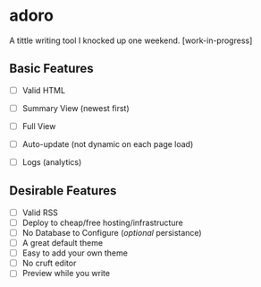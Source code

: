 adoro
=====

A tittle writing tool I knocked up one weekend. [work-in-progress]


## Basic Features

- [ ] Valid HTML
- [ ] Summary View (newest first)
- [ ] Full View
- [ ] Auto-update (not dynamic on each page load)
- [ ] Logs (analytics)



## Desirable Features

- [ ] Valid RSS
- [ ] Deploy to cheap/free hosting/infrastructure
- [ ] No Database to Configure (*optional* persistance)
- [ ] A great default theme
- [ ] Easy to add your own theme
- [ ] No cruft editor
- [ ] Preview while you write
